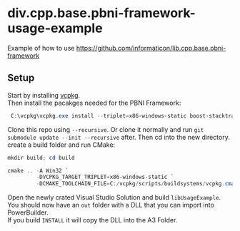# div.cpp.base.pbni-framework-usage-example
Example of how to use https://github.com/informaticon/lib.cpp.base.pbni-framework

## Setup
Start by installing [vcpkg](https://vcpkg.io/en/getting-started.html).\
Then install the pacakges needed for the PBNI Framework:
```ps1
 C:\vcpkg\vcpkg.exe install --triplet=x86-windows-static boost-stacktrace boost-utility boost-multiprecision
```

Clone this repo using ``--recursive``. Or clone it normally and run ``git submodule update --init --recursive`` after. Then cd into the new directory. create a build folder and run CMake:
```ps1
mkdir build; cd build

cmake .. -A Win32 `
         -DVCPKG_TARGET_TRIPLET=x86-windows-static `
         -DCMAKE_TOOLCHAIN_FILE=C:/vcpkg/scripts/buildsystems/vcpkg.cmake
```

Open the newly crated Visual Studio Solution and build `libUsageExample`. You should now have an `out` folder with a DLL that you can import into PowerBuilder.\
If you build `INSTALL` it will copy the DLL into the A3 Folder.
